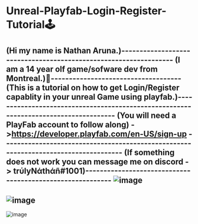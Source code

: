 # Unreal-Playfab-Login-Register-Tutorial🕹️
(Hi my name is Nathan Aruna.)-----------------------------------------------------------------
(I am a 14 year olf game/sofware dev from Montreal.)🍁------------------------------------
(This is a tutorial on how to get Login/Register capablity in your unreal Game using playfab.)-------------------------------------------------------------------------------------
(You will need a PlayFab account to follow along)  ->https://developer.playfab.com/en-US/sign-up ------------------------------------------------------------------------------------
(If something does not work you can message me on discord -> trύlyNάthάñ#1001)----------------------------------------------------------
![image](https://user-images.githubusercontent.com/88948653/131042150-0c830f7a-dc78-4ee8-a321-2d7cc09a74db.png)
-----------------------------------------------------------------------------------------------
![image](https://user-images.githubusercontent.com/88948653/131042480-d3952910-f107-425f-b6db-17d44f9f2c9b.png)
-----------------------------------------------------------------------------------------------
![image](https://user-images.githubusercontent.com/88948653/131042575-d57dcf42-72ca-434f-b8e1-eaf363415e42.png)



